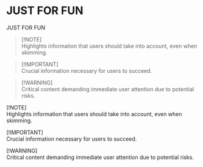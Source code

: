 # JUST FOR FUN
JUST FOR FUN

> [!NOTE]\
> Highlights information that users should take into account, even when skimming.

> [!IMPORTANT]\
> Crucial information necessary for users to succeed.

> [!WARNING]\
> Critical content demanding immediate user attention due to potential risks.

[!NOTE]  
Highlights information that users should take into account, even when skimming.

[!IMPORTANT]  
Crucial information necessary for users to succeed.

[!WARNING]  
Critical content demanding immediate user attention due to potential risks.
